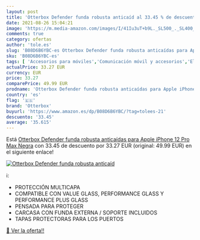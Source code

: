 ```yaml
---
layout: post
title: 'Otterbox Defender funda robusta anticaíd al 33.45 % de descuento'
date: 2021-08-26 15:04:21
image: 'https://m.media-amazon.com/images/I/41Iu3uT+b9L._SL500_._SL400_.jpg'
comments: true
category: ofertas
author: 'tole.es'
slug: 'B08D6B6YBC-es Otterbox Defender funda robusta anticaídas para Apple...'
sku: 'B08D6B6YBC-es'
tags: [ 'Accesorios para móviles','Comunicación móvil y accesorios','Electrónica','Fundas y carcasas para teléfonos móviles','apple','iphone','otterbox', ]
actualPrice: 33.27 EUR
currency: EUR
price: 33.27
comparePrice: 49.99 EUR
prodname: 'Otterbox Defender funda robusta anticaídas para Apple iPhone 12 Pro Max Negra'
country: 'es'
flag: '🇪🇸'
brand: 'Otterbox'
buyurl: 'https://www.amazon.es/dp/B08D6B6YBC/?tag=tolees-21'
descuento: '33.45'
average: '35.615'
---
```


Está [Otterbox Defender funda robusta anticaídas para Apple iPhone 12 Pro Max Negra](https://www.amazon.es/dp/B08D6B6YBC/?tag=tolees-21) con 33.45 de descuento por 33.27 EUR (original: 49.99 EUR) en el siguiente enlace!

[![Otterbox Defender funda robusta anticaíd](https://m.media-amazon.com/images/I/41Iu3uT+b9L._SL500_._SL400_.jpg)](https://www.amazon.es/dp/B08D6B6YBC/?tag=tolees-21)

ℹ️:

- PROTECCIÓN MULTICAPA
- COMPATIBLE CON VALUE GLASS, PERFORMANCE GLASS Y PERFORMANCE PLUS GLASS
- PENSADA PARA PROTEGER
- CARCASA CON FUNDA EXTERNA / SOPORTE INCLUIDOS
- TAPAS PROTECTORAS PARA LOS PUERTOS

[🛒 Ver la oferta!!](https://www.amazon.es/dp/B08D6B6YBC/?tag=tolees-21)
